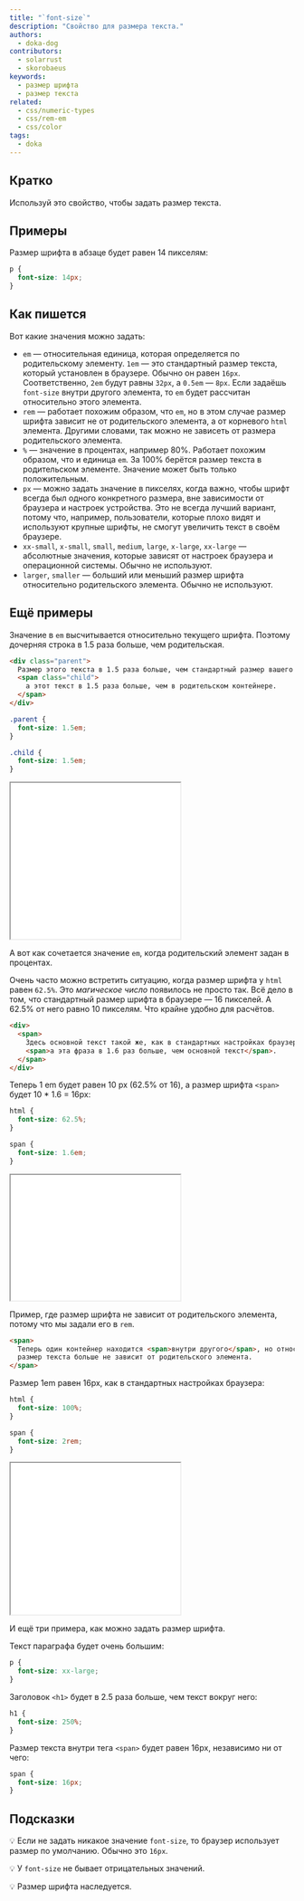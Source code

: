 ```yaml
---
title: "`font-size`"
description: "Свойство для размера текста."
authors:
  - doka-dog
contributors:
  - solarrust
  - skorobaeus
keywords:
  - размер шрифта
  - размер текста
related:
  - css/numeric-types
  - css/rem-em
  - css/color
tags:
  - doka
---
```


## Кратко

Используй это свойство, чтобы задать размер текста.

## Примеры

Размер шрифта в абзаце будет равен 14 пикселям:

```css
p {
  font-size: 14px;
}
```

## Как пишется

Вот какие значения можно задать:

- `em` — относительная единица, которая определяется по родительскому элементу. `1em` — это стандартный размер текста, который установлен в браузере. Обычно он равен `16px`. Соответственно, `2em` будут равны `32px`, а `0.5em` — `8px`. Если задаёшь `font-size` внутри другого элемента, то `em` будет рассчитан относительно этого элемента.
- `rem` — работает похожим образом, что `em`, но в этом случае размер шрифта зависит не от родительского элемента, а от корневого `html` элемента. Другими словами, так можно не зависеть от размера родительского элемента.
- `%` — значение в процентах, например 80%. Работает похожим образом, что и единица `em`. За 100% берётся размер текста в родительском элементе. Значение может быть только положительным.
- `px` — можно задать значение в пикселях, когда важно, чтобы шрифт всегда был одного конкретного размера, вне зависимости от браузера и настроек устройства. Это не всегда лучший вариант, потому что, например, пользователи, которые плохо видят и используют крупные шрифты, не смогут увеличить текст в своём браузере.
- `xx-small`, `x-small`, `small`, `medium`, `large`, `x-large`, `xx-large` — абсолютные значения, которые зависят от настроек браузера и операционной системы. Обычно не используют.
- `larger`, `smaller` — больший или меньший размер шрифта относительно родительского элемента. Обычно не используют.

## Ещё примеры

Значение в `em` высчитывается относительно текущего шрифта. Поэтому дочерняя строка в 1.5 раза больше, чем родительская.

```html
<div class="parent">
  Размер этого текста в 1.5 раза больше, чем стандартный размер вашего браузера,
  <span class="child">
    а этот текст в 1.5 раза больше, чем в родительском контейнере.
  </span>
</div>
```

```css
.parent {
  font-size: 1.5em;
}

.child {
  font-size: 1.5em;
}
```

<iframe title="Размер шрифта в em" src="demos/em/" height="276"></iframe>

А вот как сочетается значение `em`, когда родительский элемент задан в процентах.

Очень часто можно встретить ситуацию, когда размер шрифта у `html` равен `62.5%`. Это _магическое число_ появилось не просто так. Всё дело в том, что стандартный размер шрифта в браузере — 16 пикселей. А 62.5% от него равно 10 пикселям. Что крайне удобно для расчётов.

```html
<div>
  <span>
    Здесь основной текст такой же, как в стандартных настройках браузера,
    <span>а эта фраза в 1.6 раз больше, чем основной текст</span>.
  </span>
</div>
```

Теперь 1 em будет равен 10 px (62.5% от 16), а размер шрифта `<span>` будет 10 * 1.6 = 16px:

```css
html {
  font-size: 62.5%;
}

span {
  font-size: 1.6em;
}
```

<iframe title="Размер шрифта в em" src="demos/em-2/" height="222"></iframe>

Пример, где размер шрифта не зависит от родительского элемента, потому что мы задали его в `rem`.

```html
<span>
  Теперь один контейнер находится <span>внутри другого</span>, но относительный
  размер текста больше не зависит от родительского элемента.
</span>
```

Размер 1em равен 16px, как в стандартных настройках браузера:

```css
html {
  font-size: 100%;
}

span {
  font-size: 2rem;
}
```

<iframe title="Размер шрифта в rem" src="demos/rem/" height="268"></iframe>

И ещё три примера, как можно задать размер шрифта.

Текст параграфа будет очень большим:

```css
p {
  font-size: xx-large;
}
```

Заголовок `<h1>` будет в 2.5 раза больше, чем текст вокруг него:

```css
h1 {
  font-size: 250%;
}
```

Размер текста внутри тега `<span>` будет равен 16px, независимо ни от чего:

```css
span {
  font-size: 16px;
}
```

## Подсказки

💡 Если не задать никакое значение `font-size`, то браузер использует размер по умолчанию. Обычно это `16px`.

💡 У `font-size` не бывает отрицательных значений.

💡 Размер шрифта наследуется.
